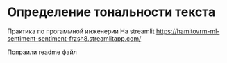 # Определение тональности текста
Практика по прогаммной инженерии
На streamlit
https://hamitovrm-ml-sentiment-sentiment-frzsh8.streamlitapp.com/

Попраили readme файл
